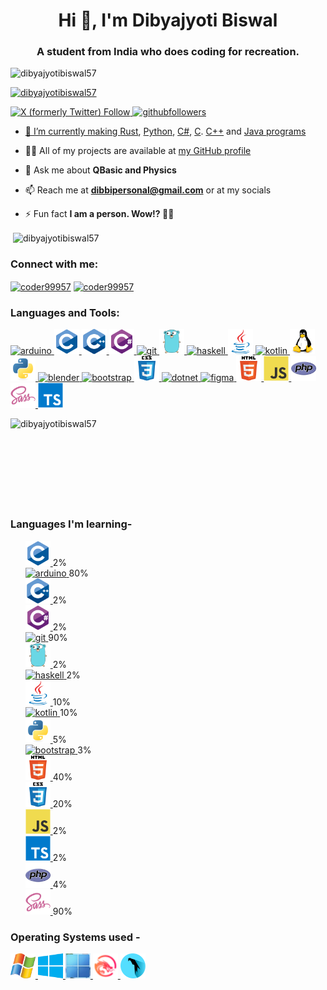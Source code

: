 <h1 align="center">Hi 👋, I'm Dibyajyoti Biswal</h1>
<h3 align="center">A student from India who does coding for recreation.</h3>

<p align="left"> <img src="https://komarev.com/ghpvc/?username=dibyajyotibiswal57&label=Profile%20views&color=0e75b6&style=flat" alt="dibyajyotibiswal57" /> </p>

<p align="left"> <a href="https://github.com/ryo-ma/github-profile-trophy"><img src="https://github-profile-trophy.vercel.app/?username=dibyajyotibiswal57" alt="dibyajyotibiswal57" /></a> </p>

<p align="left"> <a href="https://x.com/coder99957" target="blank"><img alt="X (formerly Twitter) Follow" src="https://img.shields.io/twitter/follow/coder99957?style=for-the-badge&label=Follow%20me%20on%20X%2FTwitter">
</a> <a href="https://github.com/DibyajyotiBiswal57" target="blank"><img src="https://img.shields.io/github/followers/DibyajyotiBiswal57?style=for-the-badge&label=Followers%20on%20GitHub&labelColor=grey&color=cyan" alt="githubfollowers"/> </p>



- 🔭 I’m currently making [Rust](https://github.com/DibyajyotiBiswal57/Rust-programs), [Python](https://github.com/DibyajyotiBiswal57/Python-programs), [C#](https://github.com/DibyajyotiBiswal57/Csharp-programs), [C](https://github.com/DibyajyotiBiswal57/C-programs). [C++](https://github.com/DibyajyotiBiswal57/Cplusplus-programs) and [Java programs](https://github.com/DibyajyotiBiswal57/Java-programs)


- 👨‍💻 All of my projects are available at [my GitHub profile](https://github.com/DibyajyotiBiswal57?tab=repositories)

- 💬 Ask me about **QBasic and Physics**

- 📫 Reach me at **dibbipersonal@gmail.com** or at my socials

- ⚡ Fun fact **I am a person. Wow!? 🤯😮**

<p>&nbsp;<img align="center" src="https://github-readme-stats.vercel.app/api?username=dibyajyotibiswal57&show_icons=true&locale=en&rank_icon=percentile&include_all_commits=true&theme=ambient_gradient&show=reviews,discussions_started,discussions_answered,prs_merged,prs_merged_percentage" alt="dibyajyotibiswal57" /></p>


<h3 align="left">Connect with me:</h3>
<p align="left">
<a href="https://twitter.com/coder99957" target="blank"><img align="center" src="https://raw.githubusercontent.com/rahuldkjain/github-profile-readme-generator/master/src/images/icons/Social/twitter.svg" alt="coder99957" height="30" width="40" /></a>
<a href="https://instagram.com/coder99957" target="blank"><img align="center" src="https://raw.githubusercontent.com/rahuldkjain/github-profile-readme-generator/master/src/images/icons/Social/instagram.svg" alt="coder99957" height="30" width="40" /></a>
</p>

<h3 align="left">Languages and Tools:</h3>
<p align="left"> <a href="https://www.arduino.cc/" target="_blank" rel="noreferrer"> <img src="https://cdn.worldvectorlogo.com/logos/arduino-1.svg" alt="arduino" width="40" height="40"/> </a> 
    <a href="https://www.cprogramming.com/" target="_blank" rel="noreferrer"> <img src="https://raw.githubusercontent.com/devicons/devicon/master/icons/c/c-original.svg" alt="c" width="40" height="40"/> </a> <a href="https://www.w3schools.com/cpp/" target="_blank" rel="noreferrer"> <img src="https://raw.githubusercontent.com/devicons/devicon/master/icons/cplusplus/cplusplus-original.svg" alt="cplusplus" width="40" height="40"/> </a> <a href="https://www.w3schools.com/cs/" target="_blank" rel="noreferrer"> <img src="https://raw.githubusercontent.com/devicons/devicon/master/icons/csharp/csharp-original.svg" alt="csharp" width="40" height="40"/> </a> <a href="https://git-scm.com/" target="_blank" rel="noreferrer"> <img src="https://www.vectorlogo.zone/logos/git-scm/git-scm-icon.svg" alt="git" width="40" height="40"/> </a> <a href="https://golang.org" target="_blank" rel="noreferrer"> <img src="https://raw.githubusercontent.com/devicons/devicon/master/icons/go/go-original.svg" alt="go" width="40" height="40"/> </a> <a href="https://www.haskell.org/" target="_blank" rel="noreferrer"> <img src="https://upload.wikimedia.org/wikipedia/commons/1/1c/Haskell-Logo.svg" alt="haskell" width="40" height="40"/> </a> <a href="https://www.java.com" target="_blank" rel="noreferrer"> <img src="https://raw.githubusercontent.com/devicons/devicon/master/icons/java/java-original.svg" alt="java" width="40" height="40"/> </a> <a href="https://kotlinlang.org" target="_blank" rel="noreferrer"> <img src="https://www.vectorlogo.zone/logos/kotlinlang/kotlinlang-icon.svg" alt="kotlin" width="40" height="40"/> </a> <a href="https://www.linux.org/" target="_blank" rel="noreferrer"> <img src="https://raw.githubusercontent.com/devicons/devicon/master/icons/linux/linux-original.svg" alt="linux" width="40" height="40"/> </a> <a href="https://www.python.org" target="_blank" rel="noreferrer"> <img src="https://raw.githubusercontent.com/devicons/devicon/master/icons/python/python-original.svg" alt="python" width="40" height="40"/> </a> <a href="https://www.blender.org/" target="_blank" rel="noreferrer"> <img src="https://download.blender.org/branding/community/blender_community_badge_white.svg" alt="blender" width="40" height="40"/> </a> <a href="https://getbootstrap.com" target="_blank" rel="noreferrer"> <img src="https://upload.wikimedia.org/wikipedia/commons/b/b2/Bootstrap_logo.svg" alt="bootstrap" width="40" height="40"/> </a> <a href="https://www.w3schools.com/css/" target="_blank" rel="noreferrer"> <img src="https://raw.githubusercontent.com/devicons/devicon/master/icons/css3/css3-original-wordmark.svg" alt="css3" width="40" height="40"/> </a> <a href="https://dotnet.microsoft.com/" target="_blank" rel="noreferrer"> <img src="https://upload.wikimedia.org/wikipedia/commons/7/7d/Microsoft_.NET_logo.svg" alt="dotnet" width="40" height="40"/> </a> <a href="https://www.figma.com/" target="_blank" rel="noreferrer"> <img src="https://www.vectorlogo.zone/logos/figma/figma-icon.svg" alt="figma" width="40" height="40"/> </a> <a href="https://www.w3.org/html/" target="_blank" rel="noreferrer"> <img src="https://raw.githubusercontent.com/devicons/devicon/master/icons/html5/html5-original-wordmark.svg" alt="html5" width="40" height="40"/> </a> <a href="https://developer.mozilla.org/en-US/docs/Web/JavaScript" target="_blank" rel="noreferrer"> <img src="https://raw.githubusercontent.com/devicons/devicon/master/icons/javascript/javascript-original.svg" alt="javascript" width="40" height="40"/> </a> <a href="https://www.php.net" target="_blank" rel="noreferrer"> <img src="https://raw.githubusercontent.com/devicons/devicon/master/icons/php/php-original.svg" alt="php" width="40" height="40"/> </a> <a href="https://sass-lang.com" target="_blank" rel="noreferrer"> <img src="https://raw.githubusercontent.com/devicons/devicon/master/icons/sass/sass-original.svg" alt="sass" width="40" height="40"/> </a> <a href="https://www.typescriptlang.org/" target="_blank" rel="noreferrer"> <img src="https://raw.githubusercontent.com/devicons/devicon/master/icons/typescript/typescript-original.svg" alt="typescript" width="40" height="40"/> </a> </p>
</p>

<p><img align="left" src="https://github-readme-stats.vercel.app/api/top-langs?username=dibyajyotibiswal57&show_icons=true&locale=en&layout=compact&langs_count=20&theme=ambient_gradient" alt="dibyajyotibiswal57" /></p>

<br>
<br>
<br>
<br>
<br>
<br>
<br>
<br>


<h3 align="left">Languages I'm learning-</h3>
<ol style="list-style-type: none; counter-reset: myCounter;"> 
    <li><a href="https://www.cprogramming.com/" target="_blank" rel="noreferrer"> <img src="https://raw.githubusercontent.com/devicons/devicon/master/icons/c/c-original.svg" alt="c" width="40" height="40"/> </a> 2% </li>
    <li><a href="https://qb64.com/" target="_blank" rel="noreferrer"> <img src="https://upload.wikimedia.org/wikipedia/commons/9/91/Qb64.png" alt="arduino" width="40" height="40"/> </a> 80% </li>
  <li><a href="[https://cplusplus.com]" target="_blank" rel="noreferrer"> <img src="https://raw.githubusercontent.com/devicons/devicon/master/icons/cplusplus/cplusplus-original.svg" alt="cplusplus" width="40" height="40"/> </a> 2% </li>
  <li><a href="https://www.w3schools.com/cs/" target="_blank" rel="noreferrer"> <img src="https://raw.githubusercontent.com/devicons/devicon/master/icons/csharp/csharp-original.svg" alt="csharp" width="40" height="40"/> </a> 2% </li>
    <li><a href="https://git-scm.com/" target="_blank" rel="noreferrer"> <img src="https://www.vectorlogo.zone/logos/git-scm/git-scm-icon.svg" alt="git" width="40" height="40"/> </a> 90% </li>
   <li><a href="https://golang.org" target="_blank" rel="noreferrer"> <img src="https://raw.githubusercontent.com/devicons/devicon/master/icons/go/go-original.svg" alt="go" width="40" height="40"/> </a> 2% </li>
     <li><a href="https://www.haskell.org/" target="_blank" rel="noreferrer"> <img src="https://upload.wikimedia.org/wikipedia/commons/1/1c/Haskell-Logo.svg" alt="haskell" width="40" height="40"/> </a> 2% </li>
<li><a href="https://www.java.com" target="_blank" rel="noreferrer"> <img src="https://raw.githubusercontent.com/devicons/devicon/master/icons/java/java-original.svg" alt="java" width="40" height="40"/> </a> 10% </li>
<li><a href="https://kotlinlang.org" target="_blank" rel="noreferrer"> <img src="https://www.vectorlogo.zone/logos/kotlinlang/kotlinlang-icon.svg" alt="kotlin" width="40" height="40"/> </a> 10% </li>
  <li><a href="https://www.python.org" target="_blank" rel="noreferrer"> <img src="https://raw.githubusercontent.com/devicons/devicon/master/icons/python/python-original.svg" alt="python" width="40" height="40"/> </a> 5% </li>
<li><a href="https://getbootstrap.com" target="_blank" rel="noreferrer"> <img src="https://upload.wikimedia.org/wikipedia/commons/b/b2/Bootstrap_logo.svg" alt="bootstrap" width="40" height="40"/> </a> 3% </li> 
    <li><a href="https://www.w3.org/html/" target="_blank" rel="noreferrer"> <img src="https://raw.githubusercontent.com/devicons/devicon/master/icons/html5/html5-original-wordmark.svg" alt="html5" width="40" height="40"/> </a> 40% </li>
    <li><a href="https://www.w3schools.com/css/" target="_blank" rel="noreferrer"> <img src="https://raw.githubusercontent.com/devicons/devicon/master/icons/css3/css3-original-wordmark.svg" alt="css3" width="40" height="40"/> </a> 20% </li>
<li><a href="https://developer.mozilla.org/en-US/docs/Web/JavaScript" target="_blank" rel="noreferrer"> <img src="https://raw.githubusercontent.com/devicons/devicon/master/icons/javascript/javascript-original.svg" alt="javascript" width="40" height="40"/> </a> 2% </li>
    <li><a href="https://www.typescriptlang.org/" target="_blank" rel="noreferrer"> <img src="https://raw.githubusercontent.com/devicons/devicon/master/icons/typescript/typescript-original.svg" alt="typescript" width="40" height="40"/> </a> 2% </li>
    <li><a href="https://www.php.net" target="_blank" rel="noreferrer"> <img src="https://raw.githubusercontent.com/devicons/devicon/master/icons/php/php-original.svg" alt="php" width="40" height="40"/> </a> 4% </li>
        <li><a href="https://sass-lang.com" target="_blank" rel="noreferrer"> <img src="https://raw.githubusercontent.com/devicons/devicon/master/icons/sass/sass-original.svg" alt="sass" width="40" height="40"/> </a> 90% </li> </p>
</ol>



<h3 align="left"> Operating Systems used - </h3>

<a href="https://en.wikipedia.org/wiki/Windows_XP" target="_blank" rel="noreferrer"> <img src="https://github.com/DibyajyotiBiswal57/DibyajyotiBiswal57/blob/main/windowsxp.png" alt="winxp" width="40" height="40"/> </a>
<a href="https://en.wikipedia.org/wiki/Windows_10" target="_blank" rel="noreferrer"> <img src="https://github.com/DibyajyotiBiswal57/DibyajyotiBiswal57/blob/main/windows10.png" alt="win10" width="40" height="40"/> </a>
<a href="https://en.wikipedia.org/wiki/Windows_11" target="_blank" rel="noreferrer"> <img src="https://github.com/DibyajyotiBiswal57/DibyajyotiBiswal57/blob/main/windows11.jpg" alt="win11" width="40" height="40"/> </a>
<a href="https://garudalinux.org" target="_blank" rel="noreferrer"> <img src="https://github.com/DibyajyotiBiswal57/DibyajyotiBiswal57/blob/main/garuda.png" alt="garuda" width="40" height="40"/> </a>
<a href="https://parrotsec.org" target="_blank" rel="noreferrer"> <img src="https://github.com/DibyajyotiBiswal57/DibyajyotiBiswal57/blob/main/parrotos.png" alt="parrotos" width="40" height="40"/> </a>


